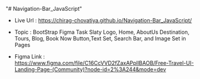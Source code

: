 "# Navigation-Bar_JavaScript" 

- Live Url : https://chirag-chovatiya.github.io/Navigation-Bar_JavaScript/

- Topic : BootStrap Figma Task 
          Slaty Logo, Home, AboutUs Destination, Tours, Blog, Book Now Button,Text Set, Search Bar, and Image Set in Pages

- Figma Link : https://www.figma.com/file/C16CcVVD2fZaxAPpllBAOB/Free-Travel-UI-Landing-Page-(Community)?node-id=2%3A244&mode=dev 


